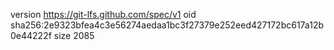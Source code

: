 version https://git-lfs.github.com/spec/v1
oid sha256:2e9323bfea4c3e56274aedaa1bc3f27379e252eed427172bc617a12b0e44222f
size 2085
